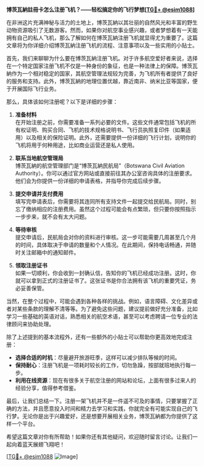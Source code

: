 **博茨瓦納註冊卡怎么注册飞机？——轻松搞定你的飞行梦想[[TG💪+ @esim1088](https://t.me/s/esim1088)]**

在非洲这片充满神秘与活力的土地上，博茨瓦納以其壮丽的自然风光和丰富的野生动物资源吸引了无数游客。然而，如果你对航空事业感兴趣，或者梦想着有一天能拥有自己的私人飞机，那么了解如何在博茨瓦納注册飞机就显得尤为重要了。这篇文章将为你详细介绍博茨瓦納注册飞机的流程、注意事项以及一些实用的小贴士。

首先，我们来聊聊为什么要在博茨瓦納注册飞机。对于许多航空爱好者来说，选择在一个特定国家注册飞机不仅是一种身份的象征，也是一种法律上的保障。博茨瓦納作为一个相对稳定的国家，其航空管理法规较为完善，为飞机所有者提供了良好的服务和支持。此外，博茨瓦納的地理位置优越，靠近南非、纳米比亚等国家，便于开展国际飞行业务。

那么，具体该如何注册呢？以下是详细的步骤：

1. **准备材料**  
   在开始注册之前，你需要准备一系列必要的文件。这些文件通常包括飞机的所有权证明、购买合同、飞机的技术规格说明书、飞行员执照复印件（如果适用）以及相关的保险证明。此外，还需要提供一份详细的飞行计划，说明你的飞机将用于何种用途，比如商业运营还是私人使用。

2. **联系当地航空管理局**  
   博茨瓦納的航空管理部门是“博茨瓦納民航局”（Botswana Civil Aviation Authority）。你可以通过官方网站或直接前往其办公室咨询具体的注册要求。他们会为你提供一份详细的申请表格，并指导你完成后续步骤。

3. **提交申请并支付费用**  
   填写完申请表后，你需要将其连同所有支持文件一起提交给民航局。同时，别忘了缴纳相应的注册费用。虽然这个过程可能会有点繁琐，但只要你按照指示一步步来，就不会有太大问题。

4. **等待审核**  
   提交申请后，民航局会对你的资料进行审核。这一步可能需要几周甚至几个月的时间，具体取决于申请的数量和个人情况。在此期间，保持电话畅通，并随时关注邮箱中的通知邮件。

5. **领取注册证书**  
   如果一切顺利，你会收到一封确认信，告知你的飞机已经成功注册。这时，你就可以拿到正式的注册证书了。这张证书是你合法拥有该飞机的重要凭证，务必妥善保管。

当然，在整个过程中，可能会遇到各种各样的挑战。例如，语言障碍、文化差异或者对某些条款的理解不清等等。为了避免这些问题，建议提前做好充分准备，比如学习一些基础的英语对话，熟悉相关的航空术语，甚至可以考虑聘请一位专业的法律顾问来协助处理。

除了上述提到的基本流程外，还有一些额外的小贴士可以帮助你更高效地完成注册：

- **选择合适的时机**：尽量避开旅游旺季，这样可以减少排队等候的时间。
- **保持耐心**：注册飞机是一项耗时较长的工作，切勿急躁，按部就班地执行每一步。
- **利用在线资源**：现在有很多关于航空注册的网站和论坛，上面有很多过来人的经验分享，值得参考借鉴。

最后，让我们总结一下。注册一架飞机并不是一件遥不可及的事情，只要掌握了正确的方法，并且愿意投入时间和精力去学习和实践，你就完全有可能实现自己的飞行梦。无论你是出于兴趣爱好，还是想要开展相关业务，博茨瓦納都为你提供了这样一个平台。

希望这篇文章对你有所帮助！如果你还有其他疑问，欢迎随时留言讨论。让我们一起向着蓝天展翅飞翔吧！

[[TG💪+ @esim1088](https://t.me/s/esim1088) ![Image](https://i.postimg.cc/4NQfJmqS/Snipaste-2025-05-13-00-14-12.png)]